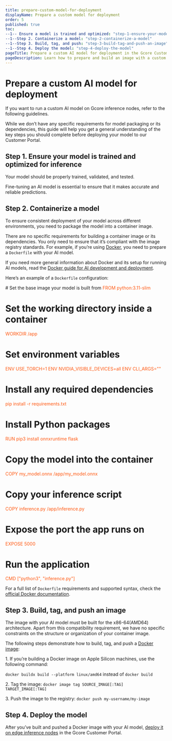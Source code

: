 ```yaml
---
title: prepare-custom-model-for-deployment
displayName: Prepare a custom model for deployment
order: 5
published: true
toc:
--1-- Ensure a model is trained and optimized: "step-1-ensure-your-model-is-trained-and-optimized-for-inference"
--1--Step 2. Containerize a model: "step-2-containerize-a-model"
--1--Step 3. Build, tag, and push: "step-3-build-tag-and-push-an-image"
--1--Step 4. Deploy the model: "step-4-deploy-the-model"
pageTitle: Prepare a custom AI model for deployment in the Gcore Customer Portal | Gcore
pageDescription: Learn how to prepare and build an image with a custom AI model for deployment on inference nodes.
---
```

# Prepare a custom AI model for deployment 

If you want to run a custom AI model on Gcore inference nodes, refer to the following guidelines.  

While we don’t have any specific requirements for model packaging or its dependencies, this guide will help you get a general understanding of the key steps you should complete before deploying your model to our Customer Portal. 

## Step 1. Ensure your model is trained and optimized for inference 

Your model should be properly trained, validated, and tested. 

Fine-tuning an AI model is essential to ensure that it makes accurate and reliable predictions. 

## Step 2. Containerize a model 

To ensure consistent deployment of your model across different environments, you need to package the model into a container image. 

There are no specific requirements for building a container image or its dependencies. You only need to ensure that it’s compliant with the image registry standards. For example, if you’re using <a href="https://www.docker.com/" target="_blank">Docker</a>, you need to prepare a `Dockerfile` with your AI model. 

If you need more general information about Docker and its setup for running AI models, read the <a href="https://github.com/saikhu/Docker-Guide-for-AI-Model-Development-and-Deployment" target="_blank">Docker guide for AI development and deployment</a>.

Here’s an example of a `Dockerfile` configuration: 

<code-block>
# Set the base image your model is built from  
<span style="color:#FF5913">FROM python:3.11-slim</span>  

# Set the working directory inside a container 
<span style="color:#FF5913">WORKDIR /app</span>


# Set environment variables 
<span style="color:#FF5913">ENV USE_TORCH=1</span> 
<span style="color:#FF5913">ENV NVIDIA_VISIBLE_DEVICES=all</span> 
<span style="color:#FF5913">ENV CLI_ARGS=""</span> 

# Install any required dependencies 
<span style="color:#FF5913">pip install -r requirements.txt</span>

# Install Python packages 
<span style="color:#FF5913">RUN pip3 install onnxruntime flask</span> 

# Copy the model into the container 
<span style="color:#FF5913">COPY my_model.onnx /app/my_model.onnx</span>

# Copy your inference script 
<span style="color:#FF5913">COPY inference.py /app/inference.py</span> 

# Expose the port the app runs on 
<span style="color:#FF5913">EXPOSE 5000</span>

# Run the application 
<span style="color:#FF5913">CMD ["python3", "inference.py"]</span>
</code-block>

<alert-element type="tip" title="Tip">
 
For a full list of `Dockerfile` requirements and supported syntax, check the <a href="https://docs.docker.com/reference/dockerfile/" target="_blank">official Docker documentation</a>.   
 
</alert-element>

## Step 3. Build, tag, and push an image 

The image with your AI model must be built for the x86-64(AMD64) architecture. Apart from this compatibility requirement, we have no specific constraints on the structure or organization of your container image. 

The following steps demonstrate how to build, tag, and push a <a href="https://docs.docker.com/guides/docker-concepts/building-images/build-tag-and-publish-an-image/" target="_blank">Docker image</a>: 

1\. If you’re building a Docker image on Apple Silicon machines, use the following command:  

`docker buildx build --platform linux/amd64` instead of `docker build`

2\. Tag the image: `docker image tag SOURCE_IMAGE[:TAG] TARGET_IMAGE[:TAG]`  

3\. Push the image to the registry: `docker push my-username/my-image` 

## Step 4. Deploy the model 

After you’ve built and pushed a Docker image with your AI model, <a href="https://gcore.com/docs/cloud/inference-at-the-edge/deploy-ai-model" target="_blank">deploy it on edge inference nodes</a> in the Gcore Customer Portal.
